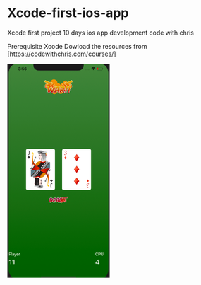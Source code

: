 # Xcode-first-ios-app
Xcode first project 10 days ios app development code with chris



Prerequisite
Xcode 
Dowload the resources from [https://codewithchris.com/courses/]

![Screenshot](card1.png)
